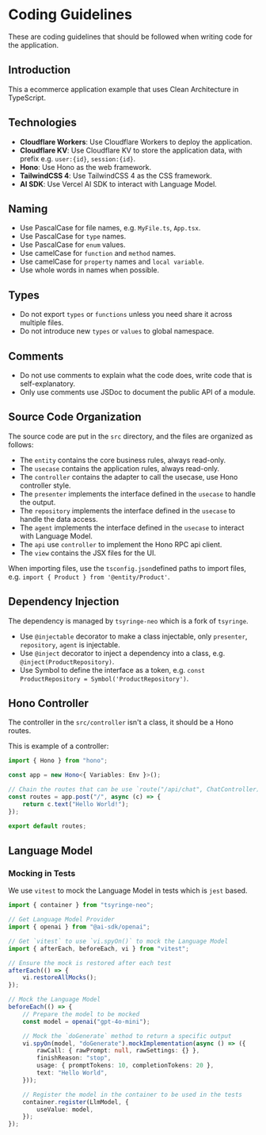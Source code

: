 # Coding Guidelines

These are coding guidelines that should be followed when writing code for the application.

## Introduction

This a ecommerce application example that uses Clean Architecture in TypeScript.

## Technologies

- **Cloudflare Workers**: Use Cloudflare Workers to deploy the application.
- **Cloudflare KV**: Use Cloudflare KV to store the application data, with prefix e.g. `user:{id}`, `session:{id}`.
- **Hono**: Use Hono as the web framework.
- **TailwindCSS 4**: Use TailwindCSS 4 as the CSS framework.
- **AI SDK**: Use Vercel AI SDK to interact with Language Model.

## Naming

- Use PascalCase for file names, e.g. `MyFile.ts`, `App.tsx`.
- Use PascalCase for `type` names.
- Use PascalCase for `enum` values.
- Use camelCase for `function` and `method` names.
- Use camelCase for `property` names and `local variable`.
- Use whole words in names when possible.

## Types

- Do not export `types` or `functions` unless you need share it across multiple files.
- Do not introduce new `types` or `values` to global namespace.

## Comments

- Do not use comments to explain what the code does, write code that is self-explanatory.
- Only use comments use JSDoc to document the public API of a module.

## Source Code Organization

The source code are put in the `src` directory, and the files are organized as follows:

- The `entity` contains the core business rules, always read-only.
- The `usecase` contains the application rules, always read-only.
- The `controller` contains the adapter to call the usecase, use Hono controller style.
- The `presenter` implements the interface defined in the `usecase` to handle the output.
- The `repository` implements the interface defined in the `usecase` to handle the data access.
- The `agent` implements the interface defined in the `usecase` to interact with Language Model.
- The `api` use `controller` to implement the Hono RPC api client.
- The `view` contains the JSX files for the UI.

When importing files, use the `tsconfig.json`defined paths to import files, e.g. `import { Product } from '@entity/Product'`.

## Dependency Injection

The dependency is managed by `tsyringe-neo` which is a fork of `tsyringe`.

- Use `@injectable` decorator to make a class injectable, only `presenter`, `repository`, `agent` is injectable.
- Use `@inject` decorator to inject a dependency into a class, e.g. `@inject(ProductRepository)`.
- Use Symbol to define the interface as a token, e.g. `const ProductRepository = Symbol('ProductRepository')`.

## Hono Controller

The controller in the `src/controller` isn't a class, it should be a Hono routes.

This is example of a controller:

```typescript
import { Hono } from "hono";

const app = new Hono<{ Variables: Env }>();

// Chain the routes that can be use `route("/api/chat", ChatController)` in the `src/index.ts`
const routes = app.post("/", async (c) => {
	return c.text("Hello World!");
});

export default routes;
```

## Language Model

### Mocking in Tests

We use `vitest` to mock the Language Model in tests which is `jest` based.

```typescript
import { container } from "tsyringe-neo";

// Get Language Model Provider
import { openai } from "@ai-sdk/openai";

// Get `vitest` to use `vi.spyOn()` to mock the Language Model
import { afterEach, beforeEach, vi } from "vitest";

// Ensure the mock is restored after each test
afterEach(() => {
	vi.restoreAllMocks();
});

// Mock the Language Model
beforeEach(() => {
	// Prepare the model to be mocked
	const model = openai("gpt-4o-mini");

	// Mock the `doGenerate` method to return a specific output
	vi.spyOn(model, "doGenerate").mockImplementation(async () => ({
		rawCall: { rawPrompt: null, rawSettings: {} },
		finishReason: "stop",
		usage: { promptTokens: 10, completionTokens: 20 },
		text: "Hello World",
	}));

	// Register the model in the container to be used in the tests
	container.register(LlmModel, {
		useValue: model,
	});
});
```

